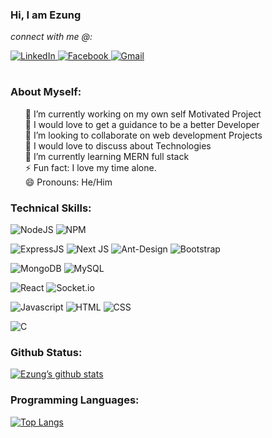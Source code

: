     
### <div> Hi, I am Ezung</div>

<div>
      <i>connect with me @:  </i> 

<a href="https://www.linkedin.com/in/lithungbemoezung-37a986165/"> ![LinkedIn](https://img.shields.io/badge/linkedin-%230077B5.svg?style=for-the-badge&logo=linkedin&logoColor=white) </a>
<a href="https://www.facebook.com/profile.php?id=100072267401469"> ![Facebook](https://img.shields.io/badge/Facebook-%231877F2.svg?style=for-the-badge&logo=Facebook&logoColor=white) </a> 
<a href= "mailto:omikithung@gmail.com"> ![Gmail](https://img.shields.io/badge/Gmail-D14836?style=for-the-badge&logo=gmail&logoColor=white) </a>
</div>

#
### <p>About Myself:</p>
<ul type="none" margin="none">
      <li>🔭 I’m currently working on my own self Motivated Project</li>
      <li>🤔 I would love to get a guidance to be a better Developer</li>
      <li>👯 I’m looking to collaborate on web development Projects</li>
      <li>💬 I would love to discuss about Technologies</li>
      <li>🌱 I’m currently learning MERN full stack</li>
      <li>⚡ Fun fact: I love my time alone.</li>
      <li>😄 Pronouns: He/Him</li>      
</ul>



<div>

### Technical Skills:
      

![NodeJS](https://img.shields.io/badge/Platform-Node.js-red)
![NPM](https://img.shields.io/badge/Tools-NPM-red)

![ExpressJS](https://img.shields.io/badge/Framework-Express.js-purple)
![Next JS](https://img.shields.io/badge/Framework-Next.js-purple)
![Ant-Design](https://img.shields.io/badge/Framework-ANTD-purple)
![Bootstrap](https://img.shields.io/badge/Framework-Bootstrap-purple)

![MongoDB](https://img.shields.io/badge/Database-MongoDB-green)
![MySQL](https://img.shields.io/badge/Database-MySQL-green)
    
![React](https://img.shields.io/badge/Library-React-black)
![Socket.io](https://img.shields.io/badge/Library-socket.IO-black)
    
![Javascript](https://img.shields.io/badge/Code-JavaScript-yellow)
![HTML](https://img.shields.io/badge/Code-HTML-yellow)
![CSS](https://img.shields.io/badge/Style-CSS-yellow)


![C](https://img.shields.io/badge/Code-C-blue)


</div>


<div>

### Github Status:
      
[![Ezung’s github stats](https://github-readme-stats.vercel.app/api?username=omikithung&hide=stars,prs,issues&show_icons=true)](https://github.com/omikithung)
</div>


<div>
     
### Programming Languages:
      
[![Top Langs](https://github-readme-stats.vercel.app/api/top-langs?username=omikithung&layout=compact&show_icons=true&hide=scss,less)](https://github.com/omikithung/github-readme-stats)
</div>


      

